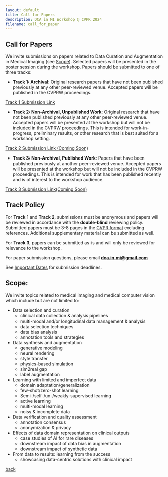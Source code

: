 ```yaml
---
layout: default
title: Call for Papers
description: DCA in MI Workshop @ CVPR 2024
filename: call_for_paper
---
```


## Call for Papers

We invite submissions on papers related to Data Curation and Augmentation in Medical Imaging (see [Scope](#scope)). Selected papers will be presented in the poster session during the workshop. Papers should be submitted to one of three tracks:

- **Track 1: Archival**: Original research papers that have not been published previously at any other peer-reviewed venue. Accepted papers will be published in the CVPRW proceedings.

[Track 1 Submission Link](https://openreview.net/group?id=thecvf.com/CVPR/2024/Workshop/DCAMI)

- **Track 2: Non-Archival, Unpublished Work**: Original research that have not been published previously at any other peer-reviewed venue. Accepted papers will be presented at the workshop but will not be included in the CVPRW proceedings. This is intended for work-in-progress, preliminary results, or other research that is best suited for a workshop setting.

[Track 2 Submission Link (Coming Soon)](./)

- **Track 3: Non-Archival, Published Work**: Papers that have been published previously at another peer-reviewed venue. Accepted papers will be presented at the workshop but will not be included in the CVPRW proceedings. This is intended for work that has been published recently and is of interest to the workshop audience. 

[Track 3 Submission Link(Coming Soon)](./)


## Track Policy

For **Track** 1 and **Track 2**, submissions must be anonymous and papers will be reviewed in accordance with the **double-blind** reviewing policy. Submitted papers must be 3-8 pages in the [CVPR format](https://cvpr.thecvf.com/Conferences/2024/AuthorGuidelines) excluding references. Additional supplementary material can be submitted as well. 

For **Track 3**, papers can be submitted as-is and will only be reviewed for relevance to the workshop.

For paper submission questions, please email **dca.in.mi@gmail.com**

See [Important Dates](./important_dates) for submission deadlines.

<!--
## Overview

Medical imaging is a key component of modern healthcare, facilitating a wide array of diagnostic and therapeutic applications. Data-driven computer vision and  AI solutions for medical imaging thereby represent a great potential to make a real-life impact by improving patient care.

However, safety requirements associated with healthcare pose major challenges for this research field, especially regarding data curation. Collection and annotation of medical data is often resource-intensive due to the need for medical expertise. At the same time, data quality is of the highest importance to ensure safe and fair usage in clinical settings. As a result, efficient data curation and validation as well as learning from small data are important areas of research. Synthetic data generation and augmentation are further promising directions, which themselves, however, pose challenges regarding quality, bias, and utility.

In addressing these demands, data engineering emerges as a crucial driver in advancing medical imaging research into deployment. Nevertheless, it is challenging to fulfill all the needs of task-specific applications via traditional methods. To bridge the gap, this workshop aims to encourage the discussion on topics related to  data curation and augmentation for medical applications to tackle the challenges of limited or imperfect data in the real-world medical application.
-->

## Scope:

We invite topics related to medical imaging and medical computer vision which include but are not limited to:
- Data selection and curation
  - clinical data collection & analysis pipelines
  - multi-modal and/or longitudinal data management & analysis
  - data selection techniques
  - data bias analysis
  - annotation tools and strategies
- Data synthesis and augmentation
  - generative modeling
  - neural rendering
  - style transfer
  - physics-based simulation
  - sim2real gap
  - label augmentation
- Learning with limited and imperfect data
  - domain adaptation/generalization
  - few-shot/zero-shot learning
  - Semi-/self-/un-/weakly-supervised learning
  - active learning
  - multi-modal learning
  - noisy & incomplete data
- Data verification and quality assessment
  - annotation consensus
  - anonymization & privacy
- Effects of data domain representation on clinical outputs
  - case studies of AI for rare diseases
  - downstream impact of data bias in augmentation
  - downstream impact of synthetic data
- From data to results: learning from the success
  - showcasing data-centric solutions with clinical impact

[back](./)
